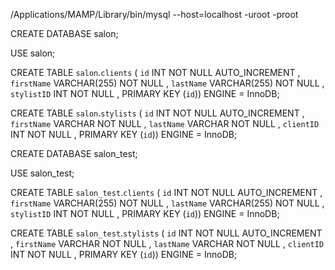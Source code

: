 /Applications/MAMP/Library/bin/mysql --host=localhost -uroot -proot

CREATE DATABASE salon;

USE salon;

CREATE TABLE `salon`.`clients` ( `id` INT NOT NULL AUTO_INCREMENT , `firstName` VARCHAR(255) NOT NULL , `lastName` VARCHAR(255) NOT NULL , `stylistID` INT NOT NULL , PRIMARY KEY (`id`)) ENGINE = InnoDB;

CREATE TABLE `salon`.`stylists` ( `id` INT NOT NULL AUTO_INCREMENT , `firstName` VARCHAR NOT NULL , `lastName` VARCHAR NOT NULL , `clientID` INT NOT NULL , PRIMARY KEY (`id`)) ENGINE = InnoDB;

CREATE DATABASE salon_test;

USE salon_test;

CREATE TABLE `salon_test`.`clients` ( `id` INT NOT NULL AUTO_INCREMENT , `firstName` VARCHAR(255) NOT NULL , `lastName` VARCHAR(255) NOT NULL , `stylistID` INT NOT NULL , PRIMARY KEY (`id`)) ENGINE = InnoDB;

CREATE TABLE `salon_test`.`stylists` ( `id` INT NOT NULL AUTO_INCREMENT , `firstName` VARCHAR NOT NULL , `lastName` VARCHAR NOT NULL , `clientID` INT NOT NULL , PRIMARY KEY (`id`)) ENGINE = InnoDB;
